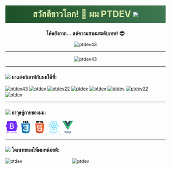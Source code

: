 <h1 align="center" style="background: linear-gradient(to right, #1E5128, #3E7751); padding: 10px; color: #D8E9A8;">สวัสดีชาวโลก! 👋 ผม PTDEV <img src="https://media.giphy.com/media/qgQUggAC3Pfv687qPC/giphy.gif" width="40" /></h1>

<h3 align="center">โค้ดยังกาก... แต่ความฮาผมระดับเทพ! 😎</h3>

<p align="center">
  <img src="https://komarev.com/ghpvc/?username=ptdev43&label=Profile%20views&color=0e75b6&style=flat" alt="ptdev43" />
</p>

---

<div align="center">
  <img src="https://github-profile-trophy.vercel.app/?username=ptdev43" alt="ptdev43" />
</div>

---

<h3 align="left">
  <img src="https://media.giphy.com/media/SWoPKl3EZt8g8/giphy.gif" width="30" />
  มาแฮงก์เอาท์กับผมได้ที่:
</h3>

<p align="left">
  <a href="https://codepen.io/ptdev43" target="blank"><img align="center" src="https://raw.githubusercontent.com/rahuldkjain/github-profile-readme-generator/master/src/images/icons/Social/codepen.svg" alt="ptdev43" height="30" width="40" /></a>
  <a href="https://dev.to/ptdev" target="blank"><img align="center" src="https://raw.githubusercontent.com/rahuldkjain/github-profile-readme-generator/master/src/images/icons/Social/devto.svg" alt="ptdev" height="30" width="40" /></a>
  <a href="https://twitter.com/ptdev22" target="blank"><img align="center" src="https://raw.githubusercontent.com/rahuldkjain/github-profile-readme-generator/master/src/images/icons/Social/twitter.svg" alt="ptdev22" height="30" width="40" /></a>
  <a href="https://linkedin.com/in/ptdev" target="blank"><img align="center" src="https://raw.githubusercontent.com/rahuldkjain/github-profile-readme-generator/master/src/images/icons/Social/linked-in-alt.svg" alt="ptdev" height="30" width="40" /></a>
  <a href="https://codesandbox.io/ptdev" target="blank"><img align="center" src="https://raw.githubusercontent.com/rahuldkjain/github-profile-readme-generator/master/src/images/icons/Social/codesandbox.svg" alt="ptdev" height="30" width="40" /></a>
  <a href="https://fb.com/ptdev" target="blank"><img align="center" src="https://raw.githubusercontent.com/rahuldkjain/github-profile-readme-generator/master/src/images/icons/Social/facebook.svg" alt="ptdev" height="30" width="40" /></a>
  <a href="https://instagram.com/ptdev22" target="blank"><img align="center" src="https://raw.githubusercontent.com/rahuldkjain/github-profile-readme-generator/master/src/images/icons/Social/instagram.svg" alt="ptdev22" height="30" width="40" /></a>
  <a href="https://www.youtube.com/c/ptdev" target="blank"><img align="center" src="https://raw.githubusercontent.com/rahuldkjain/github-profile-readme-generator/master/src/images/icons/Social/youtube.svg" alt="ptdev" height="30" width="40" /></a>
</p>

---

<h3 align="left">
  <img src="https://media.giphy.com/media/YnkMcHgNIMW4Yfmjxr/giphy.gif" width="30" />
  อาวุธคู่กายของผม:
</h3>

<p align="left">
  <a href="https://getbootstrap.com" target="_blank" rel="noreferrer"> <img src="https://raw.githubusercontent.com/devicons/devicon/master/icons/bootstrap/bootstrap-plain-wordmark.svg" alt="bootstrap" width="40" height="40"/> </a>
  <a href="https://www.w3schools.com/css/" target="_blank" rel="noreferrer"> <img src="https://raw.githubusercontent.com/devicons/devicon/master/icons/css3/css3-original-wordmark.svg" alt="css3" width="40" height="40"/> </a>
  <a href="https://www.w3org/html/" target="_blank" rel="noreferrer"> <img src="https://raw.githubusercontent.com/devicons/devicon/master/icons/html5/html5-original-wordmark.svg" alt="html5" width="40" height="40"/> </a>
  <a href="https://reactjs.org/" target="_blank" rel="noreferrer"> <img src="https://raw.githubusercontent.com/devicons/devicon/master/icons/react/react-original-wordmark.svg" alt="react" width="40" height="40"/> </a>
  <a href="https://vuejs.org/" target="_blank" rel="noreferrer"> <img src="https://raw.githubusercontent.com/devicons/devicon/master/icons/vuejs/vuejs-original-wordmark.svg" alt="vuejs" width="40" height="40"/> </a>
</p>

---

<h3 align="left">
  <img src="https://media.giphy.com/media/3o7TKSjRrfIPjeN240/giphy.gif" width="30" />
  โดเนทขนมให้ผมหน่อยดิ:
</h3>

<p>
  <a href="https://www.buymeacoffee.com/ptdev"> <img align="left" src="https://cdn.buymeacoffee.com/buttons/v2/default-yellow.png" height="50" width="210" alt="ptdev" /></a>
  <a href="https://ko-fi.com/ptdev"> <img align="left" src="https://cdn.ko-fi.com/cdn/kofi3.png?v=3" height="50" width="210" alt="ptdev" /></a>
</p>
